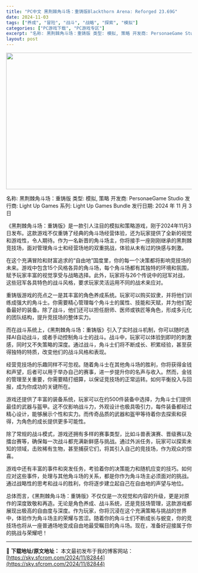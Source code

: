 ```yaml
---
title: "PC中文 黑荆棘角斗场：重铸版Blackthorn Arena: Reforged 23.69G"
date: 2024-11-03
tags: ["养成", "冒险", "战斗", "战略", "探索", "模拟"]
categories: ["PC游戏下载", "PC游戏专区"]
excerpt: "名称: 黑荆棘角斗场：重铸版 类型: 模拟, 策略 开发商: PersonaeGame Studio 发行商: Light Up Games 系列: Light Up Games Bundle 发行日期: 2024 年 11 月 3 日 《黑荆棘角斗场：重铸版》是一款引人注目的模拟和策略游戏，刚于2&hellip;"
layout: post
---
```


<img class="aligncenter size-full wp-image-82845" src="https://sky.sfcrom.com/wp-content/uploads/2024/11/2024110309352410.webp" alt="" width="660" height="370" />

名称: 黑荆棘角斗场：重铸版
类型: 模拟, 策略
开发商: PersonaeGame Studio
发行商: Light Up Games
系列: Light Up Games Bundle
发行日期: 2024 年 11 月 3 日

《黑荆棘角斗场：重铸版》是一款引人注目的模拟和策略游戏，刚于2024年11月3日发布。这款游戏不仅重铸了经典的角斗场经营体验，还为玩家提供了全新的视觉和游戏性，令人期待。作为一名新晋的角斗场主，你将接手一座刚刚继承的黑荆棘竞技场，面对管理角斗士和经营场地的双重挑战，体验从未有过的快感与刺激。

在这个充满冒险和财富追求的“自由地”国度里，你的每一个决策都将影响竞技场的未来。游戏中包含15个风格各异的角斗场，每个角斗场都有其独特的环境和氛围，赋予玩家丰富的视觉享受与战略选择。此外，玩家将与26个传说中的冠军对战，这些冠军各具特色的战斗风格，要求玩家灵活运用不同的战术来应对。

重铸版游戏的亮点之一是其丰富的角色养成系统。玩家可以购买奴隶，并将他们训练成强大的角斗士。你需要精心管理每个角斗士的属性、技能和天赋，并为他们配备最好的装备。除了战斗，他们还可以担任厨师、医师或铁匠等角色，形成多元化的团队结构，提升竞技场的整体实力。

而在战斗系统上，《黑荆棘角斗场：重铸版》引入了实时战斗机制，你可以随时选择AI自动战斗，或者手动控制角斗士的战斗。战斗中，玩家可以体验到即时的刺激感，同时又不失策略的深度。通过战斗，角斗士们将不断成长、积累经验，甚至获得独特的特质，改变他们的战斗风格和表现。

经营竞技场的乐趣同样不可忽视。随着角斗士在其他角斗场的胜利，你将获得金钱和声望，后者可以用于举办自己的赛事，进一步提升你的名声与收入。然而，金钱的管理至关重要，你需要精打细算，以保证竞技场的正常运转。如何平衡投入与回报，成为你成功的关键所在。

游戏还提供了丰富的装备系统，玩家可以在约500件装备中选择，为角斗士们提供最佳的武器与盔甲。这不仅影响战斗力，外观设计也极具吸引力，每件装备都经过精心设计，能够展示个性和实力。而传奇品质的武器和盔甲等待着你去探索和获得，为角色的成长提供更多可能性。

除了常规的战斗模式，游戏还拥有多样的赛事类型，比如斗兽表演赛、晋级赛以及擂台赛等，确保每一次战斗都充满新鲜感与挑战。通过外派任务，玩家可以探索未知的领域，击败稀有生物，甚至捕获它们，将其引入自己的竞技场，作为观众的惊喜。

游戏中还有丰富的事件和突发任务，考验着你的决策能力和随机应变的技巧。如何应对这些事件，处理与其他角斗场的关系，都是你作为角斗场主必须面对的挑战。通过战略性的思考和战斗的胜利，你将逐步建立起自己在自由地的声望与地位。

总体而言，《黑荆棘角斗场：重铸版》不仅仅是一次视觉和内容的升级，更是对原作的深度致敬和再造。无论是角色养成、战斗系统，还是竞技场管理，这款游戏都展现出极高的自由度与深度。作为玩家，你将沉浸在这个充满策略与挑战的世界中，体验作为角斗场主的荣耀与苦涩。随着你的角斗士们不断成长与蜕变，你的竞技场也将从一座普通场地变成自由地最受瞩目的角斗场。现在，准备好迎接属于你的挑战与荣耀吧！

---
📖 **下载地址/原文地址：** 本文最初发布于我的博客网站：[https://sky.sfcrom.com/2024/11/82844](https://sky.sfcrom.com/2024/11/82844)
